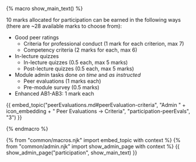 {% macro show_main_text() %}
<div id="main">

10 marks allocated for participation can be earned in the following ways (there are ~28 available marks to choose from):

* <tooltip content="No `Below Average`/`Poor` ratings">Good peer ratings</tooltip>
  * Criteria for professional conduct (1 mark for each criterion, max 7)
  * Competency criteria (2 marks for each, max 6)
* In-lecture quizzes
  * In-lecture quizzes (0.5 each, max 5 marks)
  * Post-lecture quizzes (0.5 each, max 5 marks)
* Module admin tasks done _on time_ and _as instructed_
  * Peer evaluations (1 marks each)
  * Pre-module survey (0.5 marks)
* Enhanced AB1-AB3: 1 mark each

{{ embed_topic("peerEvaluations.md#peerEvaluation-criteria", "Admin " + icon_embedding + " Peer Evaluations → Criteria", "participation-peerEvals", "3") }}

</div>
{% endmacro %}

{% from "common/macros.njk" import embed_topic with context %}
{% from "common/admin.njk" import show_admin_page with context %}
{{ show_admin_page("participation", show_main_text) }}
